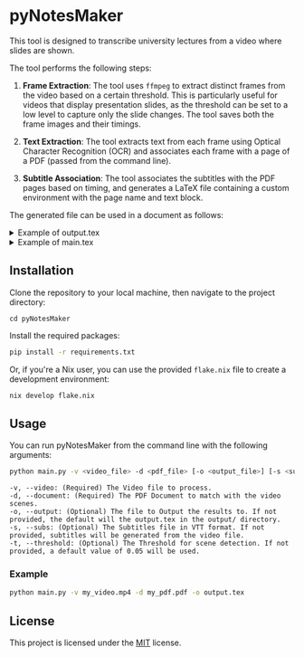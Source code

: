 # pyNotesMaker

This tool is designed to transcribe university lectures from a video where slides are shown.

The tool performs the following steps:

1. **Frame Extraction**: The tool uses `ffmpeg` to extract distinct frames from the video based on a certain threshold. This is particularly useful for videos that display presentation slides, as the threshold can be set to a low level to capture only the slide changes. The tool saves both the frame images and their timings.

2. **Text Extraction**: The tool extracts text from each frame using Optical Character Recognition (OCR) and associates each frame with a page of a PDF (passed from the command line).

3. **Subtitle Association**: The tool associates the subtitles with the PDF pages based on timing, and generates a LaTeX file containing a custom environment with the page name and text block.

The generated file can be used in a document as follows:

<details>
  <summary>Example of output.tex</summary>
  
```latex
\begin{slide}{1}
	Lorem ipsum dolor sit amet, consectetur adipiscing elit. Vivamus lacinia odio vitae vestibulum vestibulum. Cras venenatis euismod malesuada. Nullam ac erat ante. Quisque ultricies lorem nec ligula sagittis, at ullamcorper velit ultricies. Nam vel urna quis velit ullamcorper varius. Mauris vel augue sed quam dignissim commodo et eget nisl. Suspendisse potenti. Proin sit amet diam eget mi facilisis lacinia. Fusce elementum, nulla ac vulputate sagittis, justo lorem ultricies libero, id malesuada nulla elit in metus. Praesent tincidunt sem vel bibendum venenatis.
\end{slide}

\begin{slide}{2}
	Praesent scelerisque, quam a ullamcorper malesuada, metus nulla commodo nulla, vitae ultrices lacus purus nec erat. Suspendisse potenti. Etiam tristique eros in magna feugiat, non elementum nisl scelerisque. Vivamus in diam volutpat, fringilla metus vel, condimentum turpis. Cras tincidunt purus quis urna bibendum, non condimentum est egestas. Ut non orci libero. Phasellus tempor enim ut risus vehicula, vel dignissim justo scelerisque. Nulla facilisi.
\end{slide}

\begin{slide}{3}
	Curabitur eget justo nisi. Aliquam erat volutpat. Donec suscipit lorem ac quam porttitor, sit amet consectetur libero sodales. Sed tincidunt urna vel nunc facilisis, nec laoreet velit lacinia. Maecenas vehicula magna a efficitur tincidunt. Nullam ac tortor ut dolor auctor feugiat id nec justo. Morbi sodales, odio sed fringilla lacinia, arcu ex dapibus risus, eu dictum lectus quam eu nulla. Suspendisse euismod risus nec risus venenatis, et venenatis arcu blandit. Praesent ultricies lectus id orci tincidunt venenatis.
\end{slide}
```
  
</details>


<details>
  <summary>Example of main.tex</summary>

```latex
\documentclass[8pt]{beamer}
\title{pyNotesMaker}
\author{Your name}
\institute{Your institute}
\date{\today}

% This is the custom environment used by pyNotesMaker
\newenvironment{slide}[1]{%
\begin{frame}[t, plain, noframenumbering]
\centering
\includegraphics[page = #1,width =\textwidth]{\slides}
}{%
\end{frame}
}

\begin{document}

\def\slides{slides/01-Chapter1.pdf}
\include{output}


\end{document}
```

</details>

## Installation

Clone the repository to your local machine, then navigate to the project directory:


```
cd pyNotesMaker
```

Install the required packages:

```bash
pip install -r requirements.txt
```

Or, if you're a Nix user, you can use the provided `flake.nix` file to create a development environment:

```bash
nix develop flake.nix
```

## Usage

You can run pyNotesMaker from the command line with the following arguments:

```bash
python main.py -v <video_file> -d <pdf_file> [-o <output_file>] [-s <subs_file>] [-t <threshold>]
```

```
-v, --video: (Required) The Video file to process.
-d, --document: (Required) The PDF Document to match with the video scenes.
-o, --output: (Optional) The file to Output the results to. If not provided, the default will the output.tex in the output/ directory.
-s, --subs: (Optional) The Subtitles file in VTT format. If not provided, subtitles will be generated from the video file.
-t, --threshold: (Optional) The Threshold for scene detection. If not provided, a default value of 0.05 will be used.
```

### Example

```bash
python main.py -v my_video.mp4 -d my_pdf.pdf -o output.tex
```

## License

This project is licensed under the
[MIT](https://choosealicense.com/licenses/mit/) license.
